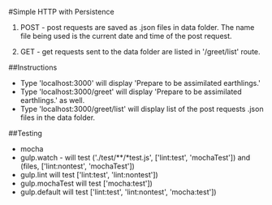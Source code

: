 #Simple HTTP with Persistence
1. POST - post requests are saved as .json files in data folder. The name file being used is the current date and time of the post request.

2. GET - get requests sent to the data folder are listed in '/greet/list' route.

##Instructions
- Type 'localhost:3000' will display 'Prepare to be assimilated earthlings.'
- Type 'localhost:3000/greet' will display 'Prepare to be assimilated earthlings.' as well.
- Type 'localhost:3000/greet/list' will display list of the post requests .json files in the data folder.

##Testing
- mocha
- gulp.watch - will test ('./test/**/*test.js', ['lint:test', 'mochaTest']) and (files, ['lint:nontest', 'mochaTest'])
- gulp.lint will test ['lint:test', 'lint:nontest'])
- gulp.mochaTest will test ['mocha:test'])
- gulp.default will test ['lint:test', 'lint:nontest', 'mocha:test'])
